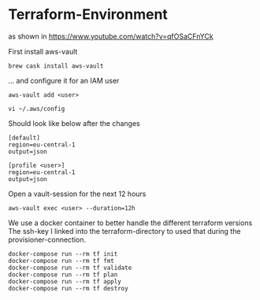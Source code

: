 # Terraform-Environment

as shown in https://www.youtube.com/watch?v=qfOSaCFnYCk

First install aws-vault

`brew cask install aws-vault`

... and configure it for an IAM user

`aws-vault add <user>`

`vi ~/.aws/config`

Should look like below after the changes

```
[default]
region=eu-central-1
output=json

[profile <user>]
region=eu-central-1
output=json
```

Open a vault-session for the next 12 hours

`aws-vault exec <user> --duration=12h`

We use a docker container to better handle the different terraform versions
The ssh-key I linked into the terraform-directory to used that during the provisioner-connection.

```
docker-compose run --rm tf init
docker-compose run --rm tf fmt
docker-compose run --rm tf validate
docker-compose run --rm tf plan
docker-compose run --rm tf apply
docker-compose run --rm tf destroy
```
